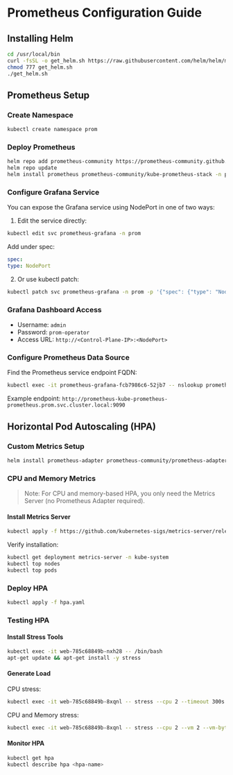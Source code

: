 # Prometheus Configuration Guide

## Installing Helm
  ```bash
  cd /usr/local/bin
  curl -fsSL -o get_helm.sh https://raw.githubusercontent.com/helm/helm/main/scripts/get-helm-3
  chmod 777 get_helm.sh
  ./get_helm.sh
  ```
  
  ## Prometheus Setup
  
  ### Create Namespace
  ```bash
  kubectl create namespace prom
  ```
  
  ### Deploy Prometheus
  ```bash
  helm repo add prometheus-community https://prometheus-community.github.io/helm-charts
  helm repo update
  helm install prometheus prometheus-community/kube-prometheus-stack -n prom
  ```

### Configure Grafana Service
You can expose the Grafana service using NodePort in one of two ways:

1. Edit the service directly:
  ```bash
  kubectl edit svc prometheus-grafana -n prom
  ```
Add under spec:
  ```yaml
spec:
  type: NodePort
  ```

2. Or use kubectl patch:
  ```bash
kubectl patch svc prometheus-grafana -n prom -p '{"spec": {"type": "NodePort"}}'
  ```

### Grafana Dashboard Access
- Username: `admin`
- Password: `prom-operator`
- Access URL: `http://<Control-Plane-IP>:<NodePort>`

### Configure Prometheus Data Source
Find the Prometheus service endpoint FQDN:
  ```bash
  kubectl exec -it prometheus-grafana-fcb7986c6-52jb7 -- nslookup prometheus-kube-prometheus-prometheus
  ```
Example endpoint: `http://prometheus-kube-prometheus-prometheus.prom.svc.cluster.local:9090`

## Horizontal Pod Autoscaling (HPA)

### Custom Metrics Setup
  ```bash
  helm install prometheus-adapter prometheus-community/prometheus-adapter --namespace prom
  ```

### CPU and Memory Metrics

  > Note: For CPU and memory-based HPA, you only need the Metrics Server (no Prometheus Adapter required).

#### Install Metrics Server
  ```bash
  kubectl apply -f https://github.com/kubernetes-sigs/metrics-server/releases/latest/download/components.yaml -n kube-system
  ```

Verify installation:
  ```bash
  kubectl get deployment metrics-server -n kube-system
  kubectl top nodes
  kubectl top pods
  ```
  
  ### Deploy HPA
  ```bash
  kubectl apply -f hpa.yaml
  ```
  
  ### Testing HPA
  
  #### Install Stress Tools
  ```bash
  kubectl exec -it web-785c68849b-nxh28 -- /bin/bash
  apt-get update && apt-get install -y stress
  ```

#### Generate Load
CPU stress:
  ```bash
  kubectl exec -it web-785c68849b-8xqnl -- stress --cpu 2 --timeout 300s
  ```

CPU and Memory stress:
  ```bash
  kubectl exec -it web-785c68849b-8xqnl -- stress --cpu 2 --vm 2 --vm-bytes 128M --timeout 300s
  ```
  
  #### Monitor HPA
  ```bash
  kubectl get hpa
  kubectl describe hpa <hpa-name>
  ```